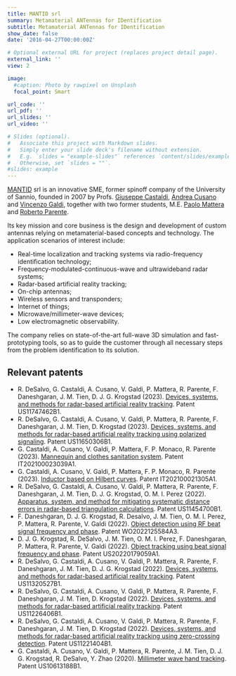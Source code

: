 ```yaml
---
title: MANTID srl
summary: Metamaterial ANTennas for IDentification
subtitle: Metamaterial ANTennas for IDentification
show_date: false
date: '2016-04-27T00:00:00Z'

# Optional external URL for project (replaces project detail page).
external_link: ''
view: 2

image:
  #caption: Photo by rawpixel on Unsplash
  focal_point: Smart

url_code: ''
url_pdf: ''
url_slides: ''
url_video: ''

# Slides (optional).
#   Associate this project with Markdown slides.
#   Simply enter your slide deck's filename without extension.
#   E.g. `slides = "example-slides"` references `content/slides/example-slides.md`.
#   Otherwise, set `slides = ""`.
#slides: example
---
```


[MANTID](http://www.mantid.it) srl is an innovative SME, former spinoff company of the University of Sannio, founded in 2007 by Profs. [Giuseppe Castaldi](/author/giuseppe-castaldi), [Andrea Cusano](https://www.unisannio.it/it/users/acusano) and [Vincenzo Galdi](/author/vincenzo-galdi), together with two former students, M.E. [Paolo Mattera](https://it.linkedin.com/in/paolo-mattera-057b396a) and [Roberto Parente](https://it.linkedin.com/in/roberto-parente-36739b46).

Its key mission and core business is the design and development of custom antennas relying on metamaterial-based concepts and technology. The application scenarios of interest include:

- Real-time localization and tracking systems via radio-frequency identification technology;
- Frequency-modulated-continuous-wave and ultrawideband radar systems;
- Radar-based artificial reality tracking;
- On-chip antennas;
- Wireless sensors and transponders;
- Internet of things;
- Microwave/millimeter-wave devices;
- Low electromagnetic observability.

The company relies on state-of-the-art full-wave 3D simulation and fast-prototyping tools, so as to guide the customer through all necessary steps from the problem identification to its solution.

## Relevant patents
- R. DeSalvo, G. Castaldi, A. Cusano, V. Galdi, P. Mattera, R. Parente, F. Daneshgaran, J. M. Tien, D. J. G. Krogstad (2023). [Devices, systems, and methods for radar-based artificial reality tracking](/publication/desalvo-devices-systems-methods-2023b/). Patent US11747462B1.
- R. DeSalvo, G. Castaldi, A. Cusano, V. Galdi, P. Mattera, R. Parente, F. Daneshgaran, J. M. Tien, D. Krogstad (2023). [Devices, systems, and methods for radar-based artificial reality tracking using polarized signaling](/publication/desalvo-devices-systems-methods-2023/). Patent US11650306B1.
- G. Castaldi, A. Cusano, V. Galdi, P. Mattera, F. P. Monaco, R. Parente (2023). [Mannequin and clothes sanitation system](/publication/castaldi-mannequin_2023/).
Patent IT202100023039A1.
- G. Castaldi, A. Cusano, V. Galdi, P. Mattera, F. P. Monaco, R. Parente (2023). [Inductor based on Hilbert curves](/publication/castaldi-Hilbert_2023/). Patent IT202100021305A1.
- R. DeSalvo, G. Castaldi, A. Cusano, V. Galdi, P. Mattera, R. Parente, F. Daneshgaran, J. M. Tien, D. J. G. Krogstad, O. M. I. Perez (2022). [Apparatus, system, and method for mitigating systematic distance errors in radar-based triangulation calculations](/publication/desalvo-apparatus-system-method-2022/). Patent US11454700B1.
- F. Daneshgaran, D. J. G. Krogstad, R. Desalvo, J. M. Tien, O. M. I. Perez, P. Mattera, R. Parente, V. Galdi (2022). [Object detection using RF beat signal frequency and phase](/publication/daneshgaran-object-detection-using-2022/). Patent WO2022125584A3.
- D. J. G. Krogstad, R. DeSalvo, J. M. Tien, O. M. I. Perez, F. Daneshgaran, P. Mattera, R. Parente, V. Galdi (2022). [Object tracking using beat signal frequency and phase](/publication/krogstad-object-tracking-using-2022/). Patent US20220179059A1.
- R. DeSalvo, G. Castaldi, A. Cusano, V. Galdi, P. Mattera, R. Parente, F. Daneshgaran, J. M. Tien, D. J. G. Krogstad (2022). [Devices, systems, and methods for radar-based artificial reality tracking](/publication/desalvo-devices-systems-methods-2022-b/). Patent US11320527B1.
- R. DeSalvo, G. Castaldi, A. Cusano, V. Galdi, P. Mattera, R. Parente, F. Daneshgaran, J. M. Tien, D. Krogstad (2022). [Devices, systems, and methods for radar-based artificial reality tracking](/publication/desalvo-devices-systems-methods-2022b/). Patent US11226406B1.
- R. DeSalvo, G. Castaldi, A. Cusano, V. Galdi, P. Mattera, R. Parente, F. Daneshgaran, J. M. Tien, D. Krogstad (2022). [Devices, systems, and methods for radar-based artificial reality tracking using zero-crossing detection](/publication/desalvo-devices-systems-methods-2022-a/). Patent US11221404B1.
- G. Castaldi, A. Cusano, V. Galdi, P. Mattera, R. Parente, J. M. Tien, D. J. G. Krogstad, R. DeSalvo, Y. Zhao (2020). [Millimeter wave hand tracking](/publication/castaldi-millimeter-wave-hand-2020/). Patent US10613188B1.